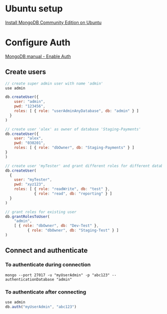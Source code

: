 # Ubuntu setup 

[Install MongoDB Community Edition on Ubuntu](https://docs.mongodb.com/manual/tutorial/install-mongodb-on-ubuntu/)

# Configure Auth

[MongoDB manual - Enable Auth](https://docs.mongodb.com/manual/tutorial/enable-authentication/)

## Create users

```js
// create super admin user with name 'admin'
use admin

db.createUser({
    user: "admin",
    pwd: "123456",
    roles: [ { role: "userAdminAnyDatabase", db: "admin" } ]
  }
)

// create user 'alex' as owner of database 'Staging-Payments'
db.createUser({
	user: "alex",
	pwd: "030201",
	roles: [ { role: "dbOwner", db: "Staging-Payments" } ]
}
)

// create user 'myTester' and grant different roles for different databases
db.createUser(
  {
    user: "myTester",
    pwd: "xyz123",
    roles: [ { role: "readWrite", db: "test" },
             { role: "read", db: "reporting" } ]
  }
)

// grant roles for existing user
db.grantRolesToUser(
	"admin",
	[ { role: "dbOwner", db: "Dev-Test" }, 
          { role: "dbOwner", db: "Staging-Test" } ]
)
```

## Connect and authenticate

### To authenticate during connection

`mongo --port 27017 -u "myUserAdmin" -p "abc123" --authenticationDatabase "admin"`

### To authenticate after connecting

```js
use admin
db.auth("myUserAdmin", "abc123")
```